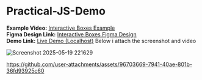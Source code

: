 # Practical-JS-Demo

**Example Video:** [Interactive Boxes Example](https://www.loom.com/share/e99bd1af77c54e13b74f00224c3a50b5)  
**Figma Design Link:** [Interactive Boxes Figma Design](https://www.figma.com/file/FUyAi4WDU6pLgYQlutb7nJ/16-Dec---Screening---Screening-Task-For-Front-End-Developer-(Copy)?type=design&node-id=0-1&mode=design&t=Zmf7Zn8mJ2PjyOsp-0)  
**Demo Link:** [Live Demo (Localhost)](http://127.0.0.1:5500/)
Below i attach the screenshot and video 

![Screenshot 2025-05-19 221629](https://github.com/user-attachments/assets/83b5525e-2645-43fc-b27c-4bb4eea668f6)




https://github.com/user-attachments/assets/96703669-7941-40ae-801b-36fd93925c60

